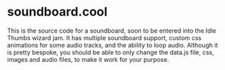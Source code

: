 # soundboard.cool

This is the source code for a soundboard, soon to be entered into the Idle Thumbs wizard jam. It has multiple soundboard support, custom css animations for some audio tracks, and the ability to loop audio. Although it is pretty bespoke, you should be able to only change the data.js file, css, images and audio files, to make it work for your purpose.
